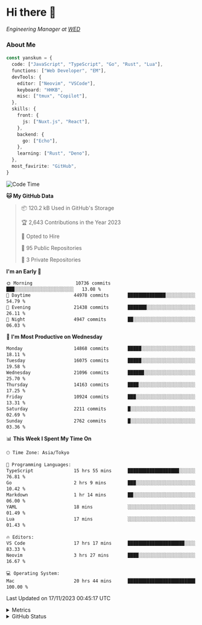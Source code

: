 # Hi there&nbsp;:wave:

<!-- ![Alt text](https://spotify-recently-played-readme.vercel.app/api?user=31kynbuubkiu3r4qh4hjuaglhfay) -->

_Engineering Manager at [WED](https://github.com/wedinc)_

### About Me

```ts
const yanskun = {
  code: ["JavaScript", "TypeScript", "Go", "Rust", "Lua"],
  functions: ["Web Developer", "EM"],
  devTools: {
    editor: ["Neovim", "VSCode"],
    keyboard: "HHKB",
    misc: ["tmux", "Copilot"],
  },
  skills: {
    front: {
      js: ["Nuxt.js", "React"],
    },
    backend: {
      go: ["Echo"],
    },
    learning: ["Rust", "Deno"],
  },
  most_favirite: "GitHub",
}
```

<!--START_SECTION:waka-->
![Code Time](http://img.shields.io/badge/Code%20Time-557%20hrs%2029%20mins-blue)

**🐱 My GitHub Data** 

> 📦 120.2 kB Used in GitHub's Storage 
 > 
> 🏆 2,643 Contributions in the Year 2023
 > 
> 💼 Opted to Hire
 > 
> 📜 95 Public Repositories 
 > 
> 🔑 3 Private Repositories 
 > 
**I'm an Early 🐤** 

```text
🌞 Morning                10736 commits       ███░░░░░░░░░░░░░░░░░░░░░░   13.08 % 
🌆 Daytime                44978 commits       ██████████████░░░░░░░░░░░   54.79 % 
🌃 Evening                21438 commits       ███████░░░░░░░░░░░░░░░░░░   26.11 % 
🌙 Night                  4947 commits        ██░░░░░░░░░░░░░░░░░░░░░░░   06.03 % 
```
📅 **I'm Most Productive on Wednesday** 

```text
Monday                   14868 commits       █████░░░░░░░░░░░░░░░░░░░░   18.11 % 
Tuesday                  16075 commits       █████░░░░░░░░░░░░░░░░░░░░   19.58 % 
Wednesday                21096 commits       ██████░░░░░░░░░░░░░░░░░░░   25.70 % 
Thursday                 14163 commits       ████░░░░░░░░░░░░░░░░░░░░░   17.25 % 
Friday                   10924 commits       ███░░░░░░░░░░░░░░░░░░░░░░   13.31 % 
Saturday                 2211 commits        █░░░░░░░░░░░░░░░░░░░░░░░░   02.69 % 
Sunday                   2762 commits        █░░░░░░░░░░░░░░░░░░░░░░░░   03.36 % 
```


📊 **This Week I Spent My Time On** 

```text
🕑︎ Time Zone: Asia/Tokyo

💬 Programming Languages: 
TypeScript               15 hrs 55 mins      ███████████████████░░░░░░   76.81 % 
Go                       2 hrs 9 mins        ███░░░░░░░░░░░░░░░░░░░░░░   10.42 % 
Markdown                 1 hr 14 mins        ██░░░░░░░░░░░░░░░░░░░░░░░   06.00 % 
YAML                     18 mins             ░░░░░░░░░░░░░░░░░░░░░░░░░   01.49 % 
Lua                      17 mins             ░░░░░░░░░░░░░░░░░░░░░░░░░   01.43 % 

🔥 Editors: 
VS Code                  17 hrs 17 mins      █████████████████████░░░░   83.33 % 
Neovim                   3 hrs 27 mins       ████░░░░░░░░░░░░░░░░░░░░░   16.67 % 

💻 Operating System: 
Mac                      20 hrs 44 mins      █████████████████████████   100.00 % 
```


 Last Updated on 17/11/2023 00:45:17 UTC
<!--END_SECTION:waka-->

<details>
  <summary>Metrics</summary>
  <img src="https://github.com/yanskun/yanskun/blob/main/github-metrics.svg" alt="Metrics">
</details>

<details>
  <summary>GitHub Status</summary>
  <picture>
    <source media="(prefers-color-scheme: dark)" srcset="https://raw.githubusercontent.com/yanskun/yanskun/master/profile-summary-card-output/nord_dark/0-profile-details.svg">
   <img src="https://raw.githubusercontent.com/yanskun/yanskun/master/profile-summary-card-output/default/0-profile-details.svg">
  </picture>
  <br>
  <picture>
    <source media="(prefers-color-scheme: dark)" srcset="https://raw.githubusercontent.com/yanskun/yanskun/master/profile-summary-card-output/nord_dark/1-repos-per-language.svg">
   <img src="https://raw.githubusercontent.com/yanskun/yanskun/master/profile-summary-card-output/default/1-repos-per-language.svg">
  </picture>
  <picture>
    <source media="(prefers-color-scheme: dark)" srcset="https://raw.githubusercontent.com/yanskun/yanskun/master/profile-summary-card-output/nord_dark/2-most-commit-language.svg">
   <img src="https://raw.githubusercontent.com/yanskun/yanskun/master/profile-summary-card-output/default/2-most-commit-language.svg">
  </picture>
  <br>
  <picture>
    <source media="(prefers-color-scheme: dark)" srcset="https://raw.githubusercontent.com/yanskun/yanskun/master/profile-summary-card-output/nord_dark/3-stats.svg">
   <img src="https://raw.githubusercontent.com/yanskun/yanskun/master/profile-summary-card-output/default/3-stats.svg">
  </picture>
  <picture>
    <source media="(prefers-color-scheme: dark)" srcset="https://raw.githubusercontent.com/yanskun/yanskun/master/profile-summary-card-output/nord_dark/4-productive-time.svg">
   <img src="https://raw.githubusercontent.com/yanskun/yanskun/master/profile-summary-card-output/default/4-productive-time.svg">
  </picture>
</details>
